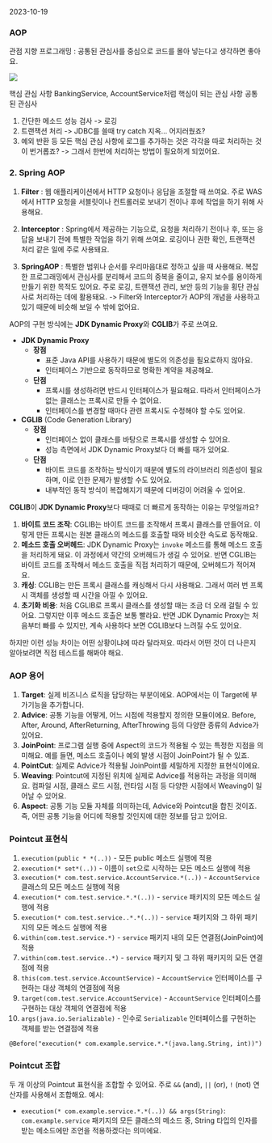 2023-10-19
### AOP
관점 지향 프로그래밍 : 공통된 관심사를 중심으로 코드를 몰아 넣는다고 생각하면 좋아요.

![](https://i.imgur.com/kH6HwuB.jpg)

핵심 관심 사항
BankingService, AccountService처럼 핵심이 되는 관심 사항
공통된 관심사
1. 간단한 메소드 성능 검사 -> 로깅
2. 트랜잭션 처리 -> JDBC를 쓸때 try catch 지옥... 어지러웠죠?
3. 예외 반환 등
모든 핵심 관심 사항에 로그를 추가하는 것은 각각을 따로 처리하는 것이 번거롭죠?
-> 그래서 한번에 처리하는 방법이 필요하게 되었어요.
### 2. Spring AOP
1. **Filter** : 웹 애플리케이션에서 HTTP 요청이나 응답을 조절할 때 쓰여요. 주로 WAS에서 HTTP 요청을 서블릿이나 컨트롤러로 보내기 전이나 후에 작업을 하기 위해 사용해요.

3. **Interceptor** : Spring에서 제공하는 기능으로, 요청을 처리하기 전이나 후, 또는 응답을 보내기 전에 특별한 작업을 하기 위해 쓰여요. 로깅이나 권한 확인, 트랜잭션 처리 같은 일에 주로 사용돼요.

5. **SpringAOP** : 특별한 범위나 순서를 우리마음대로 정하고 싶을 때 사용해요. 복잡한 프로그래밍에서 관심사를 분리해서 코드의 중복을 줄이고, 유지 보수를 용이하게 만들기 위한 목적도 있어요. 주로 로깅, 트랜잭션 관리, 보안 등의 기능을 횡단 관심사로 처리하는 데에 활용돼요.
	-> Filter와 Interceptor가 AOP의 개념을 사용하고 있기 때문에 비슷해 보일 수 밖에 없어요.

AOP의 구현 방식에는 **JDK Dynamic Proxy**와 **CGLIB**가 주로 쓰여요.
- **JDK Dynamic Proxy**
    - **장점**
        - 표준 Java API를 사용하기 때문에 별도의 의존성을 필요로하지 않아요.
        - 인터페이스 기반으로 동작하므로 명확한 계약을 제공해요.
    - **단점**
        - 프록시를 생성하려면 반드시 인터페이스가 필요해요. 따라서 인터페이스가 없는 클래스는 프록시로 만들 수 없어요.
        - 인터페이스를 변경할 때마다 관련 프록시도 수정해야 할 수도 있어요.
- **CGLIB** (Code Generation Library)
    - **장점**
        - 인터페이스 없이 클래스를 바탕으로 프록시를 생성할 수 있어요.
        - 성능 측면에서 JDK Dynamic Proxy보다 더 빠를 때가 있어요.
    - **단점**
        - 바이트 코드를 조작하는 방식이기 때문에 별도의 라이브러리 의존성이 필요하며, 이로 인한 문제가 발생할 수도 있어요.
        - 내부적인 동작 방식이 복잡해지기 때문에 디버깅이 어려울 수 있어요.

**CGLIB**이 **JDK Dynamic Proxy**보다 때때로 더 빠르게 동작하는 이유는 무엇일까요?
1. **바이트 코드 조작**: CGLIB는 바이트 코드를 조작해서 프록시 클래스를 만들어요. 이렇게 만든 프록시는 원본 클래스의 메소드를 호출할 때와 비슷한 속도로 동작해요.
2. **메소드 호출 오버헤드**: JDK Dynamic Proxy는 `invoke` 메소드를 통해 메소드 호출을 처리하게 돼요. 이 과정에서 약간의 오버헤드가 생길 수 있어요. 반면 CGLIB는 바이트 코드를 조작해서 메소드 호출을 직접 처리하기 때문에, 오버헤드가 적어져요.
3. **캐싱**: CGLIB는 만든 프록시 클래스를 캐싱해서 다시 사용해요. 그래서 여러 번 프록시 객체를 생성할 때 시간을 아낄 수 있어요.
4. **초기화 비용**: 처음 CGLIB로 프록시 클래스를 생성할 때는 조금 더 오래 걸릴 수 있어요. 그렇지만 이후 메소드 호출은 보통 빨라요. 반면 JDK Dynamic Proxy는 처음부터 빠를 수 있지만, 계속 사용하다 보면 CGLIB보다 느려질 수도 있어요.

하지만 이런 성능 차이는 어떤 상황이냐에 따라 달라져요. 따라서 어떤 것이 더 나은지 알아보려면 직접 테스트를 해봐야 해요.

### AOP 용어
1. **Target**: 실제 비즈니스 로직을 담당하는 부분이에요. AOP에서는 이 Target에 부가기능을 추가합니다.
2. **Advice**: 공통 기능을 어떻게, 어느 시점에 적용할지 정의한 모듈이에요. Before, After, Around, AfterReturning, AfterThrowing 등의 다양한 종류의 Advice가 있어요.
3. **JoinPoint**: 프로그램 실행 중에 Aspect의 코드가 적용될 수 있는 특정한 지점을 의미해요. 예를 들면, 메소드 호출이나 예외 발생 시점이 JoinPoint가 될 수 있죠.
4. **PointCut**: 실제로 Advice가 적용될 JoinPoint를 세밀하게 지정한 표현식이에요.
5. **Weaving**: Pointcut에 지정된 위치에 실제로 Advice를 적용하는 과정을 의미해요. 컴파일 시점, 클래스 로드 시점, 런타임 시점 등 다양한 시점에서 Weaving이 일어날 수 있어요.
6. **Aspect**: 공통 기능 모듈 자체를 의미하는데, Advice와 Pointcut을 합친 것이죠. 즉, 어떤 공통 기능을 어디에 적용할 것인지에 대한 정보를 담고 있어요.
### Pointcut 표현식
1. `execution(public * *(..))` - 모든 public 메소드 실행에 적용
2. `execution(* set*(..))` - 이름이 `set`으로 시작하는 모든 메소드 실행에 적용
3. `execution(* com.test.service.AccountService.*(..))` - `AccountService` 클래스의 모든 메소드 실행에 적용
4. `execution(* com.test.service.*.*(..))` - `service` 패키지의 모든 메소드 실행에 적용
5. `execution(* com.test.service..*.*(..))` - `service` 패키지와 그 하위 패키지의 모든 메소드 실행에 적용
6. `within(com.test.service.*)` - `service` 패키지 내의 모든 연결점(JoinPoint)에 적용
7. `within(com.test.service..*)` - `service` 패키지 및 그 하위 패키지의 모든 연결점에 적용
8. `this(com.test.service.AccountService)` - `AccountService` 인터페이스를 구현하는 대상 객체의 연결점에 적용
9. `target(com.test.service.AccountService)` - `AccountService` 인터페이스를 구현하는 대상 객체의 연결점에 적용
10. `args(java.io.Serializable)` - 인수로 `Serializable` 인터페이스를 구현하는 객체를 받는 연결점에 적용
```
@Before("execution(* com.example.service.*.*(java.lang.String, int))")
```

### Pointcut 조합
두 개 이상의 Pointcut 표현식을 조합할 수 있어요. 주로 `&&` (and), `||` (or), `!` (not) 연산자를 사용해서 조합해요.
예시:
- `execution(* com.example.service.*.*(..)) && args(String)`: `com.example.service` 패키지의 모든 클래스의 메소드 중, String 타입의 인자를 받는 메소드에만 조언을 적용하겠다는 의미에요.